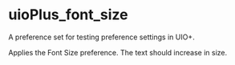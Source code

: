 # uioPlus_font_size

A preference set for testing preference settings in UIO+.

Applies the Font Size preference. The text should increase in size.
